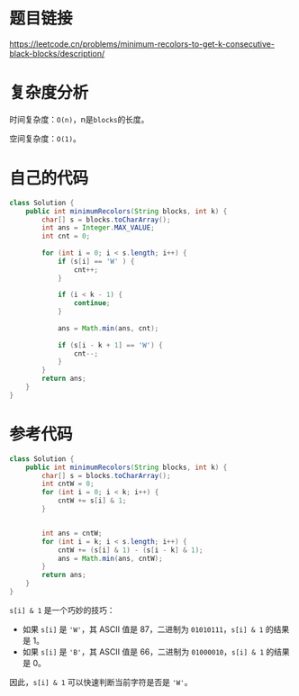 # 题目链接

https://leetcode.cn/problems/minimum-recolors-to-get-k-consecutive-black-blocks/description/

# 复杂度分析

时间复杂度：``O(n)``，n是``blocks``的长度。

空间复杂度：``O(1)``。

# 自己的代码

```java
class Solution {
    public int minimumRecolors(String blocks, int k) {
        char[] s = blocks.toCharArray();
        int ans = Integer.MAX_VALUE;
        int cnt = 0;
        
        for (int i = 0; i < s.length; i++) {
        	if (s[i] == 'W' ) {
        		cnt++;
        	}
        	
        	if (i < k - 1) {
        		continue;
        	}
        	
        	ans = Math.min(ans, cnt);
        	
        	if (s[i - k + 1] == 'W') {
        		cnt--;
        	}
        }
        return ans;
    }
}
```

# 参考代码

```java
class Solution {
    public int minimumRecolors(String blocks, int k) {
        char[] s = blocks.toCharArray();
        int cntW = 0;
        for (int i = 0; i < k; i++) {
            cntW += s[i] & 1;
        }


        int ans = cntW;
        for (int i = k; i < s.length; i++) {
            cntW += (s[i] & 1) - (s[i - k] & 1);
            ans = Math.min(ans, cntW);
        }
        return ans;
    }
}
```

``s[i] & 1`` 是一个巧妙的技巧：

* 如果 ``s[i]`` 是 ``'W'``，其 ASCII 值是 87，二进制为 ``01010111``，``s[i] & 1`` 的结果是 1。
* 如果 ``s[i]`` 是 ``'B'``，其 ASCII 值是 66，二进制为 ``01000010``，``s[i] & 1`` 的结果是 0。

因此，``s[i] & 1`` 可以快速判断当前字符是否是 ``'W'``。
